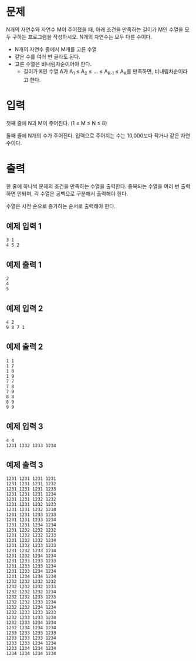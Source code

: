 문제
===========
N개의 자연수와 자연수 M이 주어졌을 때, 아래 조건을 만족하는 길이가 M인 수열을 모두 구하는 프로그램을 작성하시오. N개의 자연수는 모두 다른 수이다.

- N개의 자연수 중에서 M개를 고른 수열
- 같은 수를 여러 번 골라도 된다.
- 고른 수열은 비내림차순이어야 한다.
  - 길이가 K인 수열 A가 A<sub>1</sub> ≤ A<sub>2</sub> ≤ ... ≤ A<sub>K-1</sub> ≤ A<sub>K</sub>를 만족하면, 비내림차순이라고 한다.

입력
=============
첫째 줄에 N과 M이 주어진다. (1 ≤ M ≤ N ≤ 8)

둘째 줄에 N개의 수가 주어진다. 입력으로 주어지는 수는 10,000보다 작거나 같은 자연수이다.

출력
===========
한 줄에 하나씩 문제의 조건을 만족하는 수열을 출력한다. 중복되는 수열을 여러 번 출력하면 안되며, 각 수열은 공백으로 구분해서 출력해야 한다.

수열은 사전 순으로 증가하는 순서로 출력해야 한다.

예제 입력 1 
-----------
```
3 1
4 5 2
```
예제 출력 1 
-----------
```
2
4
5
```
예제 입력 2 
----------
```
4 2
9 8 7 1
```
예제 출력 2 
---------
```
1 1
1 7
1 8
1 9
7 7
7 8
7 9
8 8
8 9
9 9
```
예제 입력 3 
---------
```
4 4
1231 1232 1233 1234
```
예제 출력 3 
------------
```
1231 1231 1231 1231
1231 1231 1231 1232
1231 1231 1231 1233
1231 1231 1231 1234
1231 1231 1232 1232
1231 1231 1232 1233
1231 1231 1232 1234
1231 1231 1233 1233
1231 1231 1233 1234
1231 1231 1234 1234
1231 1232 1232 1232
1231 1232 1232 1233
1231 1232 1232 1234
1231 1232 1233 1233
1231 1232 1233 1234
1231 1232 1234 1234
1231 1233 1233 1233
1231 1233 1233 1234
1231 1233 1234 1234
1231 1234 1234 1234
1232 1232 1232 1232
1232 1232 1232 1233
1232 1232 1232 1234
1232 1232 1233 1233
1232 1232 1233 1234
1232 1232 1234 1234
1232 1233 1233 1233
1232 1233 1233 1234
1232 1233 1234 1234
1232 1234 1234 1234
1233 1233 1233 1233
1233 1233 1233 1234
1233 1233 1234 1234
1233 1234 1234 1234
1234 1234 1234 1234
```
